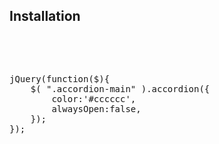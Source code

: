 
<h2>Installation</h2>

<pre>
<link rel="stylesheet" type="text/css" href="css/style.css"/>
<script type="text/javascript" src="js/script.js"></script>
</pre>

<pre>
jQuery(function($){
	$( ".accordion-main" ).accordion({
		color:'#cccccc',
		alwaysOpen:false,
	});
});
</pre>
	
